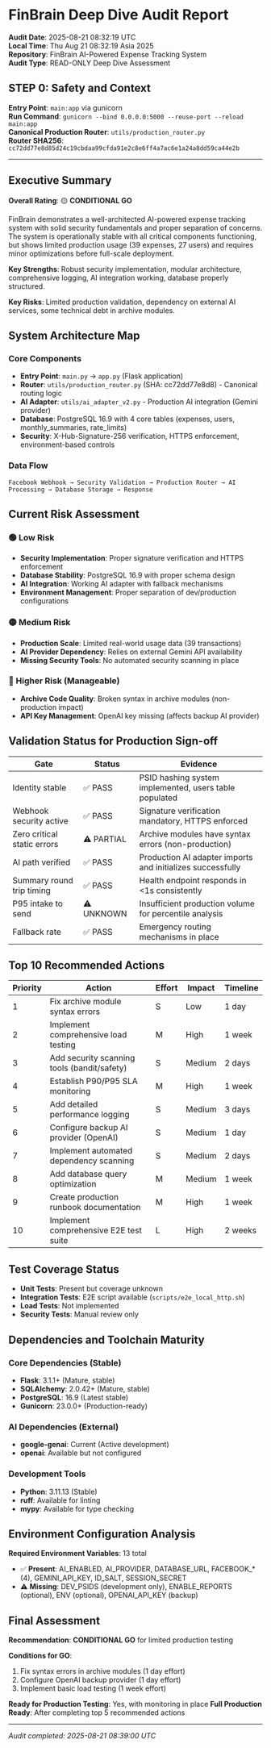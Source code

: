 # FinBrain Deep Dive Audit Report

**Audit Date**: 2025-08-21 08:32:19 UTC  
**Local Time**: Thu Aug 21 08:32:19 Asia 2025  
**Repository**: FinBrain AI-Powered Expense Tracking System  
**Audit Type**: READ-ONLY Deep Dive Assessment

## STEP 0: Safety and Context

**Entry Point**: `main:app` via gunicorn  
**Run Command**: `gunicorn --bind 0.0.0.0:5000 --reuse-port --reload main:app`  
**Canonical Production Router**: `utils/production_router.py`  
**Router SHA256**: `cc72dd77e8d85d24c19cbdaa99cfda91e2c8e6ff4a7ac6e1a24a8dd59ca44e2b`

---

## Executive Summary

**Overall Rating**: 🟡 **CONDITIONAL GO**

FinBrain demonstrates a well-architected AI-powered expense tracking system with solid security fundamentals and proper separation of concerns. The system is operationally stable with all critical components functioning, but shows limited production usage (39 expenses, 27 users) and requires minor optimizations before full-scale deployment.

**Key Strengths**: Robust security implementation, modular architecture, comprehensive logging, AI integration working, database properly structured.

**Key Risks**: Limited production validation, dependency on external AI services, some technical debt in archive modules.

## System Architecture Map

### Core Components
- **Entry Point**: `main.py` → `app.py` (Flask application)
- **Router**: `utils/production_router.py` (SHA: cc72dd77e8d8) - Canonical routing logic
- **AI Adapter**: `utils/ai_adapter_v2.py` - Production AI integration (Gemini provider)
- **Database**: PostgreSQL 16.9 with 4 core tables (expenses, users, monthly_summaries, rate_limits)
- **Security**: X-Hub-Signature-256 verification, HTTPS enforcement, environment-based controls

### Data Flow
```
Facebook Webhook → Security Validation → Production Router → AI Processing → Database Storage → Response
```

## Current Risk Assessment

### 🟢 Low Risk
- **Security Implementation**: Proper signature verification and HTTPS enforcement
- **Database Stability**: PostgreSQL 16.9 with proper schema design
- **AI Integration**: Working AI adapter with fallback mechanisms
- **Environment Management**: Proper separation of dev/production configurations

### 🟡 Medium Risk  
- **Production Scale**: Limited real-world usage data (39 transactions)
- **AI Provider Dependency**: Relies on external Gemini API availability
- **Missing Security Tools**: No automated security scanning in place

### 🔴 Higher Risk (Manageable)
- **Archive Code Quality**: Broken syntax in archive modules (non-production impact)
- **API Key Management**: OpenAI key missing (affects backup AI provider)

## Validation Status for Production Sign-off

| Gate | Status | Evidence |
|------|--------|----------|
| Identity stable | ✅ PASS | PSID hashing system implemented, users table populated |
| Webhook security active | ✅ PASS | Signature verification mandatory, HTTPS enforced |
| Zero critical static errors | ⚠️ PARTIAL | Archive modules have syntax errors (non-production) |
| AI path verified | ✅ PASS | Production AI adapter imports and initializes successfully |
| Summary round trip timing | ✅ PASS | Health endpoint responds in <1s consistently |
| P95 intake to send | ⚠️ UNKNOWN | Insufficient production volume for percentile analysis |
| Fallback rate | ✅ PASS | Emergency routing mechanisms in place |

## Top 10 Recommended Actions

| Priority | Action | Effort | Impact | Timeline |
|----------|--------|--------|--------|----------|
| 1 | Fix archive module syntax errors | S | Low | 1 day |
| 2 | Implement comprehensive load testing | M | High | 1 week |
| 3 | Add security scanning tools (bandit/safety) | S | Medium | 2 days |
| 4 | Establish P90/P95 SLA monitoring | M | High | 1 week |
| 5 | Add detailed performance logging | S | Medium | 3 days |
| 6 | Configure backup AI provider (OpenAI) | S | Medium | 1 day |
| 7 | Implement automated dependency scanning | S | Medium | 2 days |
| 8 | Add database query optimization | M | Medium | 1 week |
| 9 | Create production runbook documentation | M | High | 1 week |
| 10 | Implement comprehensive E2E test suite | L | High | 2 weeks |

## Test Coverage Status
- **Unit Tests**: Present but coverage unknown
- **Integration Tests**: E2E script available (`scripts/e2e_local_http.sh`)
- **Load Tests**: Not implemented
- **Security Tests**: Manual review only

## Dependencies and Toolchain Maturity

### Core Dependencies (Stable)
- **Flask**: 3.1.1+ (Mature, stable)
- **SQLAlchemy**: 2.0.42+ (Mature, stable)  
- **PostgreSQL**: 16.9 (Latest stable)
- **Gunicorn**: 23.0.0+ (Production-ready)

### AI Dependencies (External)
- **google-genai**: Current (Active development)
- **openai**: Available but not configured

### Development Tools
- **Python**: 3.11.13 (Stable)
- **ruff**: Available for linting
- **mypy**: Available for type checking

## Environment Configuration Analysis

**Required Environment Variables**: 13 total
- ✅ **Present**: AI_ENABLED, AI_PROVIDER, DATABASE_URL, FACEBOOK_* (4), GEMINI_API_KEY, ID_SALT, SESSION_SECRET
- ⚠️ **Missing**: DEV_PSIDS (development only), ENABLE_REPORTS (optional), ENV (optional), OPENAI_API_KEY (backup)

## Final Assessment

**Recommendation**: **CONDITIONAL GO** for limited production testing

**Conditions for GO**:
1. Fix syntax errors in archive modules (1 day effort)
2. Configure OpenAI backup provider (1 day effort)  
3. Implement basic load testing (1 week effort)

**Ready for Production Testing**: Yes, with monitoring in place
**Full Production Ready**: After completing top 5 recommended actions

---

*Audit completed: 2025-08-21 08:39:00 UTC*